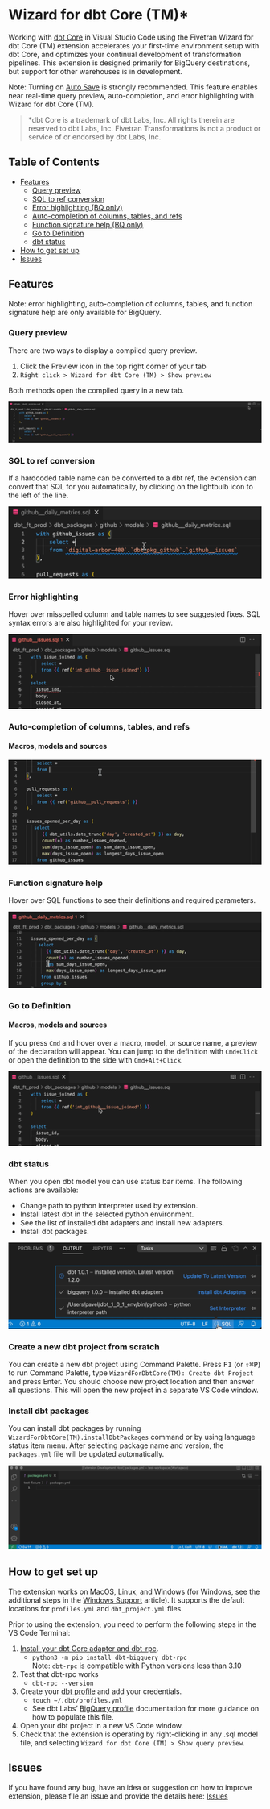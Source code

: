 # Wizard for dbt Core (TM)\*

Working with [dbt Core](https://www.getdbt.com/) in Visual Studio Code using the Fivetran Wizard for dbt Core (TM) extension accelerates your first-time environment setup with dbt Core, and optimizes your continual development of transformation pipelines. This extension is designed primarily for BigQuery destinations, but support for other warehouses is in development.

Note: Turning on [Auto Save](https://code.visualstudio.com/docs/editor/codebasics#_save-auto-save) is strongly recommended. This feature enables near real-time query preview, auto-completion, and error highlighting with Wizard for dbt Core (TM).

> \*dbt Core is a trademark of dbt Labs, Inc. All rights therein are reserved to dbt Labs, Inc. Fivetran Transformations is not a product or service of or endorsed by dbt Labs, Inc.

## Table of Contents

- [Features](#features)
  - [Query preview](#query-preview)
  - [SQL to ref conversion](#sql-to-ref-conversion)
  - [Error highlighting (BQ only)](#error-highlighting)
  - [Auto-completion of columns, tables, and refs](#auto-completion-of-columns-tables-and-refs)
  - [Function signature help (BQ only)](#function-signature-help)
  - [Go to Definition](#go-to-definition)
  - [dbt status](#dbt-status)
- [How to get set up](#how-to-get-set-up)
- [Issues](#issues)

## Features

Note: error highlighting, auto-completion of columns, tables, and function signature help are only available for BigQuery.

### Query preview

There are two ways to display a compiled query preview.

1. Click the Preview icon in the top right corner of your tab
1. `Right click > Wizard for dbt Core (TM) > Show preview`

Both methods open the compiled query in a new tab.

![Query preview](images/query-preview.gif)

### SQL to ref conversion

If a hardcoded table name can be converted to a dbt ref, the extension can convert that SQL for you automatically, by clicking on the lightbulb icon to the left of the line.

![SQL to ref conversion](images/sql-to-ref-conversion.gif)

### Error highlighting

Hover over misspelled column and table names to see suggested fixes. SQL syntax errors are also highlighted for your review.

![Error highlighting](images/error-highlighting.gif)

### Auto-completion of columns, tables, and refs

#### Macros, models and sources

![Auto-completion of columns, tables, and refs](images/ref-auto-completion.gif)

### Function signature help

Hover over SQL functions to see their definitions and required parameters.

![Function signature help](images/function-signature-help.gif)

### Go to Definition

#### Macros, models and sources

If you press `Cmd` and hover over a macro, model, or source name, a preview of the declaration will appear.
You can jump to the definition with `Cmd+Click` or open the definition to the side with `Cmd+Alt+Click`.

![Function signature help](images/go-to-definition.gif)

### dbt status

When you open dbt model you can use status bar items. The following actions are available:

- Change path to python interpreter used by extension.
- Install latest dbt in the selected python environment.
- See the list of installed dbt adapters and install new adapters.
- Install dbt packages.

![dbt status](images/status-items.gif)

### Create a new dbt project from scratch

You can create a new dbt project using Command Palette. Press <kbd>F1</kbd> (or <kbd>⇧</kbd><kbd>⌘</kbd><kbd>P</kbd>) to run Command Palette, type `WizardForDbtCore(TM): Create dbt Project` and press Enter. You should choose new project location and then answer all questions. This will open the new project in a separate VS Code window.

### Install dbt packages

You can install dbt packages by running `WizardForDbtCore(TM).installDbtPackages` command or by using language status item menu. After selecting package name and version, the `packages.yml` file will be updated automatically.

![install dbt packages](images/install-dbt-packages.gif)

## How to get set up

The extension works on MacOS, Linux, and Windows (for Windows, see the additional steps in the [Windows Support](docs/WindowsSupport.md) article). It supports the default locations for `profiles.yml` and `dbt_project.yml` files.

Prior to using the extension, you need to perform the following steps in the VS Code Terminal:

1. [Install your dbt Core adapter and dbt-rpc](https://docs.getdbt.com/dbt-cli/install/overview).
   - `python3 -m pip install dbt-bigquery dbt-rpc`  
     Note: `dbt-rpc` is compatible with Python versions less than 3.10
1. Test that dbt-rpc works
   - `dbt-rpc --version`
1. Create your [dbt profile](https://docs.getdbt.com/dbt-cli/configure-your-profile) and add your credentials.
   - `touch ~/.dbt/profiles.yml`
   - See dbt Labs’ [BigQuery profile](https://docs.getdbt.com/reference/warehouse-profiles/bigquery-profile) documentation for more guidance on how to populate this file.
1. Open your dbt project in a new VS Code window.
1. Check that the extension is operating by right-clicking in any .sql model file, and selecting `Wizard for dbt Core (TM) > Show query preview`.

## Issues

If you have found any bug, have an idea or suggestion on how to improve extension, please file an issue and provide the details here: [Issues](https://github.com/fivetran/dbt-language-server/issues)
